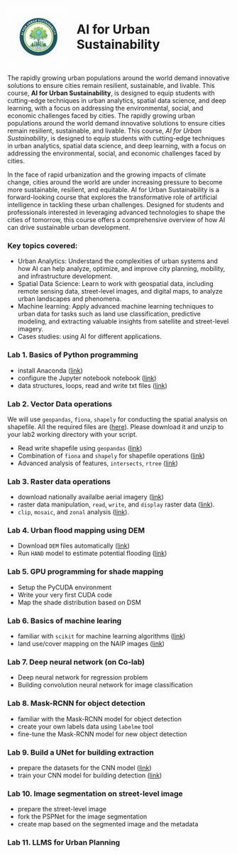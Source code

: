 <div style="display: flex; align-items: center; gap: 16px;">
  <img src="logo.png" alt="AI for Urban Sustainability" width="140" style="flex-shrink: 0;" />
  <h1 style="margin: 0;">AI for Urban Sustainability</h1>
</div>


The rapidly growing urban populations around the world demand innovative solutions to ensure cities remain resilient, sustainable, and livable. This course, <strong>AI for Urban Sustainability</strong>, is designed to equip students with cutting-edge techniques in urban analytics, spatial data science, and deep learning, with a focus on addressing the environmental, social, and economic challenges faced by cities.
The rapidly growing urban populations around the world demand innovative solutions to ensure cities remain resilient, sustainable, and livable. This course, *AI for Urban Sustainability*, is designed to equip students with cutting-edge techniques in urban analytics, spatial data science, and deep learning, with a focus on addressing the environmental, social, and economic challenges faced by cities.

In the face of rapid urbanization and the growing impacts of climate change, cities around the world are under increasing pressure to become more sustainable, resilient, and equitable. AI for Urban Sustainability is a forward-looking course that explores the transformative role of artificial intelligence in tackling these urban challenges. Designed for students and professionals interested in leveraging advanced technologies to shape the cities of tomorrow, this course offers a comprehensive overview of how AI can drive sustainable urban development.

### Key topics covered:
- Urban Analytics: Understand the complexities of urban systems and how AI can help analyze, optimize, and improve city planning, mobility, and infrastructure development.
- Spatial Data Science: Learn to work with geospatial data, including remote sensing data, street-level images, and digital maps, to analyze urban landscapes and phenomena.
- Machine learning: Apply advanced machine learning techniques to urban data for tasks such as land use classification, predictive modeling, and extracting valuable insights from satellite and street-level imagery.
- Cases studies: using AI for different  applications.


### Lab 1. Basics of Python programming
- install Anaconda ([link](lab1-basics-python-spatial-programing/install-anaconda.md))
- configure the Jupyter notebook notebook ([link](lab1-basics-python-spatial-programing/jupyter-notebook.md))
- data structures, loops, read and write txt files ([link](lab1-basics-python-spatial-programing/Python-basics.ipynb))


### Lab 2. Vector Data operations
We will use `geopandas`, `fiona`, `shapely` for conducting the spatial analysis on shapefile. All the required files are ([here](lab2-vector-data-manipulation/data.zip)). Please download it and unzip to your lab2 working directory with your script. 
- Read write shapefile using `geopandas` ([link](lab2-vector-data-manipulation/1.%20geopandas-spatial-analysis.ipynb))
- Combination of `fiona` and `shapely` for shapefile operations ([link](lab2-vector-data-manipulation/2.%20fiona-shapefile.ipynb))
- Advanced analysis of features, `intersects`, `rtree` ([link](lab2-vector-data-manipulation/3.%20advanced_analysis_fiona_shapely.ipynb))

### Lab 3. Raster data operations
- download nationally availalbe aerial imagery ([link](lab3-raster-data-manipulation/1.%20naip-downloader.ipynb))
- raster data manipulation, `read`, `write`, and `display` raster data ([link](lab3-raster-data-manipulation/2.%20raster-data-manipulation.ipynb)).
- `clip`, `mosaic`, and `zonal` analysis ([link](lab3-raster-data-manipulation/3.clip-mosaic-zonal-analysis.ipynb)).

### Lab 4. Urban flood mapping using DEM
- Download `DEM` files automatically ([link](lab4-urban-flood-mapping/download-dem.ipynb))
- Run `HAND` model to estimate potential flooding ([link](lab4-urban-flood-mapping/urban-flood-vulnerability.ipynb))

### Lab 5. GPU programming for shade mapping
- Setup the PyCUDA environment
- Write your very first CUDA code
- Map the shade distribution based on DSM

### Lab 6. Basics of machine learing
- familiar with `scikit` for machine learning algorithms ([link](lab6-machine-learning/MachineLearning_GettingStarted.ipynb))
- land use/cover mapping on the NAIP images ([link](lab6-machine-learning/machine-learning-land-cover-mapping-penn.ipynb))

### Lab 7. Deep neural network (on Co-lab)
- Deep neural network for regression problem
- Building convolution neural network for image classification

### Lab 8. Mask-RCNN for object detection
- familiar with the Mask-RCNN model for object detection
- create your own labels data using `labelme` tool
- fine-tune the Mask-RCNN model for new object detection

### Lab 9. Build a UNet for building extraction
- prepare the datasets for the CNN model ([link](lab8-unet/1.data-preparation.ipynb))
- train your CNN model for building detection ([link](lab8-unet/2.model-trainning-prediction.ipynb))

### Lab 10. Image segmentation on street-level image

- prepare the street-level image
- fork the PSPNet for the image segmentation
- create map based on the segmented image and the metadata

### Lab 11. LLMS for Urban Planning